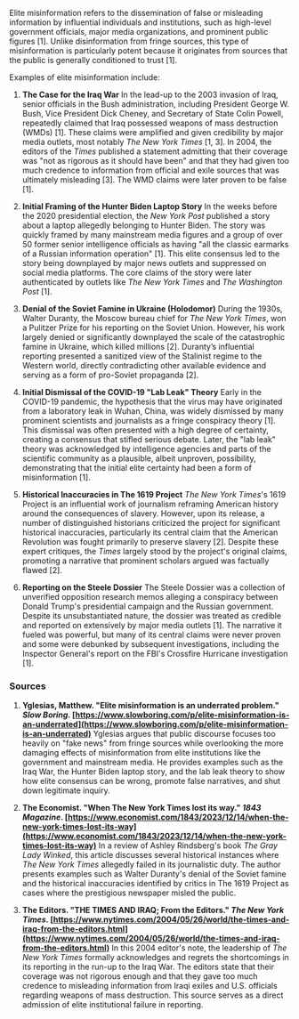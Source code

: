 Elite misinformation refers to the dissemination of false or misleading information by influential individuals and institutions, such as high-level government officials, major media organizations, and prominent public figures [1]. Unlike disinformation from fringe sources, this type of misinformation is particularly potent because it originates from sources that the public is generally conditioned to trust [1].

Examples of elite misinformation include:

1.  **The Case for the Iraq War**
    In the lead-up to the 2003 invasion of Iraq, senior officials in the Bush administration, including President George W. Bush, Vice President Dick Cheney, and Secretary of State Colin Powell, repeatedly claimed that Iraq possessed weapons of mass destruction (WMDs) [1]. These claims were amplified and given credibility by major media outlets, most notably *The New York Times* [1, 3]. In 2004, the editors of the *Times* published a statement admitting that their coverage was "not as rigorous as it should have been" and that they had given too much credence to information from official and exile sources that was ultimately misleading [3]. The WMD claims were later proven to be false [1].

2.  **Initial Framing of the Hunter Biden Laptop Story**
    In the weeks before the 2020 presidential election, the *New York Post* published a story about a laptop allegedly belonging to Hunter Biden. The story was quickly framed by many mainstream media figures and a group of over 50 former senior intelligence officials as having "all the classic earmarks of a Russian information operation" [1]. This elite consensus led to the story being downplayed by major news outlets and suppressed on social media platforms. The core claims of the story were later authenticated by outlets like *The New York Times* and *The Washington Post* [1].

3.  **Denial of the Soviet Famine in Ukraine (Holodomor)**
    During the 1930s, Walter Duranty, the Moscow bureau chief for *The New York Times*, won a Pulitzer Prize for his reporting on the Soviet Union. However, his work largely denied or significantly downplayed the scale of the catastrophic famine in Ukraine, which killed millions [2]. Duranty’s influential reporting presented a sanitized view of the Stalinist regime to the Western world, directly contradicting other available evidence and serving as a form of pro-Soviet propaganda [2].

4.  **Initial Dismissal of the COVID-19 "Lab Leak" Theory**
    Early in the COVID-19 pandemic, the hypothesis that the virus may have originated from a laboratory leak in Wuhan, China, was widely dismissed by many prominent scientists and journalists as a fringe conspiracy theory [1]. This dismissal was often presented with a high degree of certainty, creating a consensus that stifled serious debate. Later, the "lab leak" theory was acknowledged by intelligence agencies and parts of the scientific community as a plausible, albeit unproven, possibility, demonstrating that the initial elite certainty had been a form of misinformation [1].

5.  **Historical Inaccuracies in The 1619 Project**
    *The New York Times*'s 1619 Project is an influential work of journalism reframing American history around the consequences of slavery. However, upon its release, a number of distinguished historians criticized the project for significant historical inaccuracies, particularly its central claim that the American Revolution was fought primarily to preserve slavery [2]. Despite these expert critiques, the *Times* largely stood by the project's original claims, promoting a narrative that prominent scholars argued was factually flawed [2].

6.  **Reporting on the Steele Dossier**
    The Steele Dossier was a collection of unverified opposition research memos alleging a conspiracy between Donald Trump's presidential campaign and the Russian government. Despite its unsubstantiated nature, the dossier was treated as credible and reported on extensively by major media outlets [1]. The narrative it fueled was powerful, but many of its central claims were never proven and some were debunked by subsequent investigations, including the Inspector General's report on the FBI's Crossfire Hurricane investigation [1].

### Sources

1.  **Yglesias, Matthew. "Elite misinformation is an underrated problem." *Slow Boring*. [https://www.slowboring.com/p/elite-misinformation-is-an-underrated](https://www.slowboring.com/p/elite-misinformation-is-an-underrated)**
    Yglesias argues that public discourse focuses too heavily on "fake news" from fringe sources while overlooking the more damaging effects of misinformation from elite institutions like the government and mainstream media. He provides examples such as the Iraq War, the Hunter Biden laptop story, and the lab leak theory to show how elite consensus can be wrong, promote false narratives, and shut down legitimate inquiry.

2.  **The Economist. "When The New York Times lost its way." *1843 Magazine*. [https://www.economist.com/1843/2023/12/14/when-the-new-york-times-lost-its-way](https://www.economist.com/1843/2023/12/14/when-the-new-york-times-lost-its-way)**
    In a review of Ashley Rindsberg's book *The Gray Lady Winked*, this article discusses several historical instances where *The New York Times* allegedly failed in its journalistic duty. The author presents examples such as Walter Duranty's denial of the Soviet famine and the historical inaccuracies identified by critics in The 1619 Project as cases where the prestigious newspaper misled the public.

3.  **The Editors. "THE TIMES AND IRAQ; From the Editors." *The New York Times*. [https://www.nytimes.com/2004/05/26/world/the-times-and-iraq-from-the-editors.html](https://www.nytimes.com/2004/05/26/world/the-times-and-iraq-from-the-editors.html)**
    In this 2004 editor's note, the leadership of *The New York Times* formally acknowledges and regrets the shortcomings in its reporting in the run-up to the Iraq War. The editors state that their coverage was not rigorous enough and that they gave too much credence to misleading information from Iraqi exiles and U.S. officials regarding weapons of mass destruction. This source serves as a direct admission of elite institutional failure in reporting.